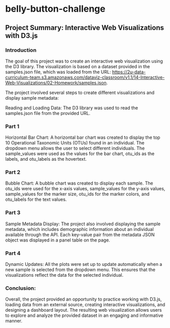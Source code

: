 # belly-button-challenge

## Project Summary: Interactive Web Visualizations with D3.js

### Introduction
The goal of this project was to create an interactive web visualization using the D3 library. The visualization is based on a dataset provided in the samples.json file, which was loaded from the URL: https://2u-data-curriculum-team.s3.amazonaws.com/dataviz-classroom/v1.1/14-Interactive-Web-Visualizations/02-Homework/samples.json.

The project involved several steps to create different visualizations and display sample metadata:

Reading and Loading Data: The D3 library was used to read the samples.json file from the provided URL.

### Part 1
Horizontal Bar Chart: A horizontal bar chart was created to display the top 10 Operational Taxonomic Units (OTUs) found in an individual. The dropdown menu allows the user to select different individuals. The sample_values were used as the values for the bar chart, otu_ids as the labels, and otu_labels as the hovertext.

### Part 2
Bubble Chart: A bubble chart was created to display each sample. The otu_ids were used for the x-axis values, sample_values for the y-axis values, sample_values for the marker size, otu_ids for the marker colors, and otu_labels for the text values.

### Part 3
Sample Metadata Display: The project also involved displaying the sample metadata, which includes demographic information about an individual available through the API. Each key-value pair from the metadata JSON object was displayed in a panel table on the page.

### Part 4
Dynamic Updates: All the plots were set up to update automatically when a new sample is selected from the dropdown menu. This ensures that the visualizations reflect the data for the selected individual.

### Conclusion:
Overall, the project provided an opportunity to practice working with D3.js, loading data from an external source, creating interactive visualizations, and designing a dashboard layout. The resulting web visualization allows users to explore and analyze the provided dataset in an engaging and informative manner.